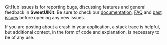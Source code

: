 GitHub Issues is for reporting bugs, discussing features and general feedback in **SweetUIKit**. Be sure to check our [documentation](http://cocoadocs.org/docsets/SweetUIKit), [FAQ](https://github.com/UseSweet/SweetUIKit/blob/master/README.md#faq) and [past issues](https://github.com/UseSweet/SweetUIKit/issues?state=closed) before opening any new issues.

If you are posting about a crash in your application, a stack trace is helpful, but additional context, in the form of code and explanation, is necessary to be of any use.
